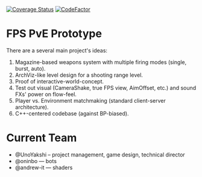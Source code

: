 [![Coverage Status](https://coveralls.io/repos/github/UnoYakshi/FPS-Prototype/badge.svg?branch=master)](https://coveralls.io/github/UnoYakshi/FPS-Prototype?branch=master)
[![CodeFactor](https://www.codefactor.io/repository/github/unoyakshi/fps-prototype/badge)](https://www.codefactor.io/repository/github/unoyakshi/fps-prototype)

# FPS PvE Prototype
There are a several main project's ideas:
1. Magazine-based weapons system with multiple firing modes (single, burst, auto).
2. ArchViz-like level design for a shooting range level.
3. Proof of interactive-world-concept.
4. Test out visual (CameraShake, true FPS view, AimOffset, etc.) and sound FXs' power on flow-feel.
5. Player vs. Environment matchmaking (standard client-server architecture).
6. C++-centered codebase (against BP-biased).


# Current Team
* @UnoYakshi – project management, game design, technical director
* @oninbo — bots
* @andrew-it — shaders

